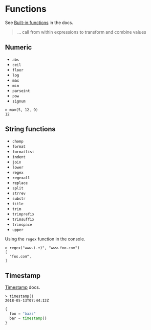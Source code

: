 # Functions

See [Built-in functions](https://www.terraform.io/docs/configuration/functions.html) in the docs.

> ... call from within expressions to transform and combine values


## Numeric

- `abs`
- `ceil`
- `floor`
- `log`
- `max`
- `min`
- `parseint`
- `pow`
- `signum`

```console
> max(5, 12, 9)
12
```

## String functions

- `chomp`
- `format`
- `formatlist`
- `indent`
- `join`
- `lower`
- `regex`
- `regexall`
- `replace`
- `split`
- `strrev`
- `substr`
- `title`
- `trim`
- `trimprefix`
- `trimsuffix`
- `trimspace`
- `upper`

Using the `regex` function in the console.

```console
> regex("www.(.+)", "www.foo.com")
[
  "foo.com",
]
```

## Timestamp

[Timestamp](https://www.terraform.io/docs/configuration/functions/timestamp.html) docs.

```console
> timestamp()
2018-05-13T07:44:12Z
```

```tf
{
  foo = "bazz"  
  bar = timestamp()
}
```
